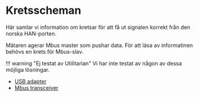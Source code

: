 # Kretsscheman

Här samlar vi information om kretsar för att få ut signalen korrekt från den norska HAN-porten.

Mätaren agerar Mbus master som pushar data. För att läsa av informatinen behövs en 
krets för Mbus-slav.

!!! warning "Ej testat av Utilitarian"
    Vi har inte testat av någon av dessa möjliga lösningar.

* [USB adapter](https://www.amazon.de/FangWWW-Master-Slave-Kommunikation-Debugging-%C3%9Cberwachung/dp/B07X6NBD9M/)
* [Mbus transceiver](https://www.ti.com/product/TSS721A)
